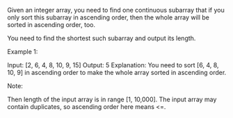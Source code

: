 Given an integer array, you need to find one continuous subarray that if you only sort this subarray in ascending order, then the whole array will be sorted in ascending order, too.  

You need to find the shortest such subarray and output its length.

Example 1:

Input: [2, 6, 4, 8, 10, 9, 15]
Output: 5
Explanation: You need to sort [6, 4, 8, 10, 9] in ascending order to make the whole array sorted in ascending order.



Note:

Then length of the input array is in range [1, 10,000].
The input array may contain duplicates, so ascending order here means <=. 

